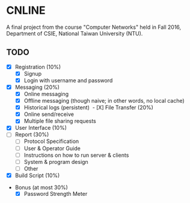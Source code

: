 # CNLINE

A final project from the course "Computer Networks" held in Fall 2016, Department of CSIE, National Taiwan University (NTU).

## TODO
  - [X] Registration (10%)
    - [X] Signup
    - [X] Login with username and password
  - [X] Messaging (20%)
    - [X] Online messaging
    - [X] Offline messaging (though naive; in other words, no local cache)
    - [X] Historical logs (persistent)
  - [X] File Transfer (20%)
    - [X] Online send/receive
    - [X] Multiple file sharing requests
  - [X] User Interface (10%)
  - [ ] Report (30%)
    - [ ] Protocol Specification
    - [ ] User & Operator Guide
    - [ ] Instructions on how to run server & clients
    - [ ] System & program design
    - [ ] Other
  - [X] Build Script (10%)
  - Bonus (at most 30%)
    - [X] Password Strength Meter
